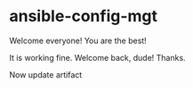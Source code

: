 # ansible-config-mgt

Welcome everyone!  You are the best!

It is working fine. Welcome back, dude! Thanks.

Now update artifact